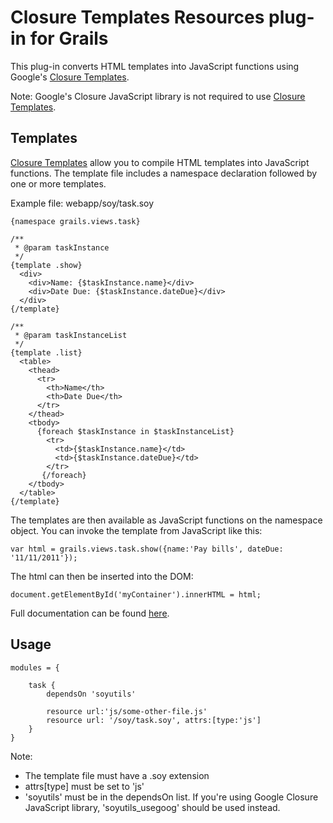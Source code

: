# Closure Templates Resources plug-in for Grails

This plug-in converts HTML templates into JavaScript functions using Google's [Closure Templates](https://developers.google.com/closure/templates/).

Note: Google's Closure JavaScript library is not required to use [Closure Templates](https://developers.google.com/closure/templates/).

## Templates

[Closure Templates](https://developers.google.com/closure/templates/) allow you to compile HTML templates into JavaScript functions. The template file includes a namespace declaration followed by one or more templates.

Example file: webapp/soy/task.soy

    {namespace grails.views.task}

    /**
     * @param taskInstance
     */
    {template .show}
      <div>
        <div>Name: {$taskInstance.name}</div>
        <div>Date Due: {$taskInstance.dateDue}</div>
      </div>
    {/template}

    /**
     * @param taskInstanceList
     */
    {template .list}
      <table>
        <thead>
          <tr>
            <th>Name</th>
            <th>Date Due</th>
          </tr>
        </thead>
        <tbody>
          {foreach $taskInstance in $taskInstanceList}
            <tr>
              <td>{$taskInstance.name}</td>
              <td>{$taskInstance.dateDue}</td>
            </tr>
           {/foreach}
        </tbody>
      </table>
    {/template}

The templates are then available as JavaScript functions on the namespace object. You can invoke the template from JavaScript like this:

    var html = grails.views.task.show({name:'Pay bills', dateDue: '11/11/2011'});

The html can then be inserted into the DOM:

    document.getElementById('myContainer').innerHTML = html;

Full documentation can be found [here](https://developers.google.com/closure/templates/docs/overview).

## Usage

    modules = {
    
        task {
            dependsOn 'soyutils'

            resource url:'js/some-other-file.js'
            resource url: '/soy/task.soy', attrs:[type:'js']
        }
    }
    
Note:

*   The template file must have a .soy extension
*   attrs[type] must be set to 'js'
*   'soyutils' must be in the dependsOn list. If you're using Google Closure JavaScript library, 'soyutils_usegoog' should be used instead.

